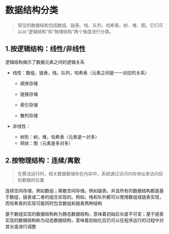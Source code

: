 # 数据结构分类

> 常见的数据结构包括数组、链表、栈、队列、哈希表、树、堆、图，它们可以从“逻辑结构”和“物理结构”两个维度进行分类。



## 1.按逻辑结构：线性/非线性

逻辑结构揭示了数据元素之间的逻辑关系

* 线性：数组，链表，栈，队列，哈希表（元素之间是一一对应的关系）

  * 顺序存储

  * 链接存储

  * 索引存储

  * 散列存储

* 非线性：

  * 树形：树，堆，哈希表（元素是一对多）
  * 网状：图（元素是多对多）

  

## 2.按物理结构：连续/离散

> 在算法运行时，相关数据都储存在内存中，系统通过访问内存地址来访问目标数据的位置

连续空间存储，例如数组；离散空间存储，例如链表。并且所有的数据结构都是基于数组，链表或二者的组合实现的。例如，栈和队列都可以使用数组或链表实现，而哈希表的实现可能同时包含数组和链表两种结构

基于数组实现的数据结构称为静态数据结构，意味着初始后长度不可变；基于链表实现的数据结构称为动态数据结构，意味着初始化后仍可以在程序运行的过程中对其长度进行调整

